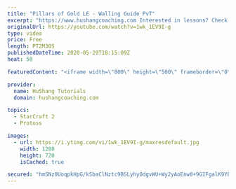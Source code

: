 ```yaml
---
title: "Pillars of Gold LE - Walling Guide PvT"
excerpt: "https://www.hushangcoaching.com Interested in lessons? Check out the website for more information ------------------------------------------------------------------------------------------------------- Want to support HuShang Tutorials directly? Patreon is a website where you can contribute a monthly"
originalUrl: https://youtube.com/watch?v=1wk_1EV9I-g
type: video
price: Free
length: PT2M30S
publishedDateTime: 2020-05-29T18:15:09Z
heat: 50

featuredContent: "<iframe width=\"800\" height=\"500\" frameborder=\"0\" src=\"https://www.youtube.com/embed/1wk_1EV9I-g\" allow=\"accelerometer; autoplay; encrypted-media; gyroscope; picture-in-picture\" allowfullscreen></iframe>"

provider:
  name: HuShang Tutorials
  domain: hushangcoaching.com

topics:
  - StarCraft 2
  - Protoss

images:
  - url: https://i.ytimg.com/vi/1wk_1EV9I-g/maxresdefault.jpg
    width: 1280
    height: 720
    isCached: true

secured: "hmSNz0UoqpkHpG/kSbaClNztc9BSLyhyOdgvWU+Wy2yAoEnw0+9GIFgalK9YPd+Nv/YTtHJ011NIPcjH61LPmB7tD+TCYdncXaPDg6SirAdBLYaHZOMjM7qIXdfykuCShGY9xMzcFIIcntz8pM15sLfCv/CRy2f8ZrrtQotmO/LhnVAusatUQSXBfKhAvSCgEyM3waYez/6TjTRF03cpOKq0+sxj6JddO2T3oxHGRXa4czDWaYwrW8MyhNmoyHfmPbzWhX6sDyRPzRluDekYJj5l4txS1ojrADU1JYwEDWuYYQQkpmfv1+SHSHucDiacrttGHWmHOmNr/T3kh8jGmqpgnifvYSfUKsuCd81jxxEhQ8SOg11hVhB6qK/o8R+zyLh2G6DEed1CXJwbqhq1Jd1sRBcVZaWqmK5jR5EtPm4=;TaGAr9tlMKQesN5XOwXECA=="
---
```


